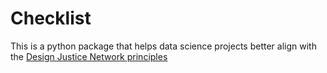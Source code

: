 # Checklist
This is a python package that helps data science projects better align with
the [Design Justice Network principles]()
